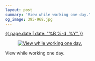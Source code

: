 ```yaml
---
layout: post
summary: 'View while working one day.'
og_image: 395-968.jpg
---
```


<div class="post">
 <time>
  <a href="/395">
   {{ page.date | date: "%B %-d, %Y" }}
  </a>
 </time>
 <a href="/395">
  <figure data-taken="1/29/2015">
   <img alt="View while working one day." sizes="(min-width: 700px) 50vw, calc(100vw - 2rem)" src="{{ site.assets_url }}/395-484.jpg" srcset="{{ site.assets_url }}/395-968.jpg 968w, {{ site.assets_url }}/395-726.jpg 726w, {{ site.assets_url }}/395-484.jpg 484w, {{ site.assets_url }}/395-242.jpg 242w"/>
  </figure>
 </a>
 <span>
  View while working one day.
 </span>
</div>

